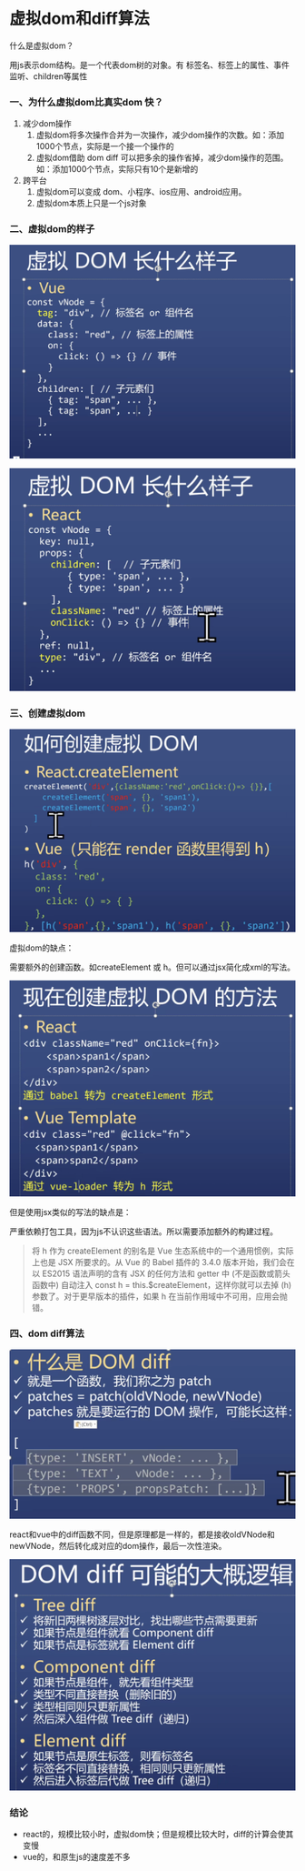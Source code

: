# 虚拟dom和diff算法

什么是虚拟dom？

用js表示dom结构。是一个代表dom树的对象。有 标签名、标签上的属性、事件监听、children等属性

### 一、为什么虚拟dom比真实dom 快？

1. 减少dom操作
    1. 虚拟dom将多次操作合并为一次操作，减少dom操作的次数。如：添加1000个节点，实际是一个接一个操作的
    2. 虚拟dom借助 dom diff 可以把多余的操作省掉，减少dom操作的范围。如：添加1000个节点，实际只有10个是新增的
2. 跨平台
    1. 虚拟dom可以变成 dom、小程序、ios应用、android应用。
    2. 虚拟dom本质上只是一个js对象
    

### 二、虚拟dom的样子

![Untitled](%E8%99%9A%E6%8B%9Fdom%E5%92%8Cdiff%E7%AE%97%E6%B3%95%20c78d59f5b0e14f539112e1191e942239/Untitled.png)

![Untitled](%E8%99%9A%E6%8B%9Fdom%E5%92%8Cdiff%E7%AE%97%E6%B3%95%20c78d59f5b0e14f539112e1191e942239/Untitled%201.png)

### 三、创建虚拟dom

![Untitled](%E8%99%9A%E6%8B%9Fdom%E5%92%8Cdiff%E7%AE%97%E6%B3%95%20c78d59f5b0e14f539112e1191e942239/Untitled%202.png)

虚拟dom的缺点：

需要额外的创建函数。如createElement 或 h。但可以通过jsx简化成xml的写法。

![Untitled](%E8%99%9A%E6%8B%9Fdom%E5%92%8Cdiff%E7%AE%97%E6%B3%95%20c78d59f5b0e14f539112e1191e942239/Untitled%203.png)

但是使用jsx类似的写法的缺点是：

严重依赖打包工具，因为js不认识这些语法。所以需要添加额外的构建过程。

> 将 h 作为 createElement 的别名是 Vue 生态系统中的一个通用惯例，实际上也是 JSX 所要求的。从 Vue 的 Babel 插件的 3.4.0 版本开始，我们会在以 ES2015 语法声明的含有 JSX 的任何方法和 getter 中 (不是函数或箭头函数中) 自动注入 const h = this.$createElement，这样你就可以去掉 (h) 参数了。对于更早版本的插件，如果 h 在当前作用域中不可用，应用会抛错。
> 

### 四、dom diff算法

![Untitled](%E8%99%9A%E6%8B%9Fdom%E5%92%8Cdiff%E7%AE%97%E6%B3%95%20c78d59f5b0e14f539112e1191e942239/Untitled%204.png)

react和vue中的diff函数不同，但是原理都是一样的，都是接收oldVNode和newVNode，然后转化成对应的dom操作，最后一次性渲染。

![Untitled](%E8%99%9A%E6%8B%9Fdom%E5%92%8Cdiff%E7%AE%97%E6%B3%95%20c78d59f5b0e14f539112e1191e942239/Untitled%205.png)

### 结论

- react的，规模比较小时，虚拟dom快；但是规模比较大时，diff的计算会使其变慢
- vue的，和原生js的速度差不多